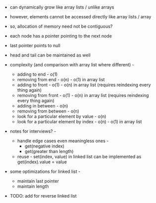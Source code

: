 - can dynamically grow like array lists / unlike arrays
- however, elements cannot be accessed directly like array lists / array
- so, allocation of memory need not be contiguous?
- each node has a pointer pointing to the next node
- last pointer points to null
- head and tail can be maintained as well
- complexity (and comparison with array list where different) - 
  - adding to end - o(1)
  - removing from end - o(n) - o(1) in array list
  - adding to front - o(1) - o(n) in array list (requires reindexing every thing again)
  - removing from front - o(1) - o(n) in array list (requires reindexing every thing again)
  - adding in between - o(n)
  - removing from between - o(n)
  - look for a particular element by value - o(n)
  - look for a particular element by index - o(n) - o(1) in array list
- notes for interviews? - 
  - handle edge cases even meaningless ones - 
    - get(negative index)
    - get(greater than length)
  - reuse - set(index, value) in linked list can be implemented as get(index).value = value
- some optimizations for linked list - 
  - maintain last pointer
  - maintain length

- TODO: add for reverse linked list
